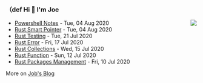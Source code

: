### （def Hi 👋 I'm Joe

<img align="right" src="https://github-readme-stats.vercel.app/api?username=holicc&show_icons=true&icon_color=805AD5&text_color=718096&bg_color=ffffff&hide_title=true" />

* [Powershell Notes](https://holicc.github.io/2020/08/powershell-notes/) - Tue, 04 Aug 2020 
* [Rust Smart Pointer](https://holicc.github.io/2020/08/rust-smart-pointer/) - Tue, 04 Aug 2020 
* [Rust Testing](https://holicc.github.io/2020/07/rust-testing/) - Tue, 21 Jul 2020 
* [Rust Error](https://holicc.github.io/2020/07/rust-error/) - Fri, 17 Jul 2020 
* [Rust Collections](https://holicc.github.io/2020/07/rust-collections/) - Wed, 15 Jul 2020 
* [Rust Function](https://holicc.github.io/2020/07/rocketmq-overstock/) - Sun, 12 Jul 2020 
* [Rust Packages Management](https://holicc.github.io/2020/07/rust-packages-management/) - Fri, 10 Jul 2020 

More on [Job's Blog](https://holicc.github.io/)